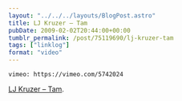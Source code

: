 ```yaml
---
layout: "../../../layouts/BlogPost.astro"
title: LJ Kruzer – Tam
pubDate: 2009-02-02T20:44:00+00:00
tumblr_permalink: /post/75119690/lj-kruzer-tam
tags: ["linklog"]
format: "video"
---
```


`vimeo: https://vimeo.com/5742024`

[LJ Kruzer &#8211; Tam][1].

[1]: https://vimeo.com/5742024
